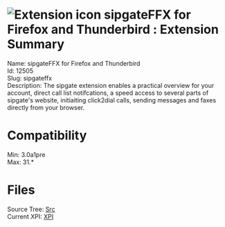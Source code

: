 # ![Extension icon](https://addons.thunderbird.net/user-media/addon_icons/12/12505-64.png?modified=1507230421) sipgateFFX for Firefox and Thunderbird : Extension Summary

Name: sipgateFFX for Firefox and Thunderbird  
Id: 12505  
Slug: sipgateffx  
Description: The sipgate extension enables a practical overview for your account, direct call list notifcations, a speed access to several parts of sipgate's website, initiaiting click2dial calls, sending messages and faxes directly from your browser.
  

# Compatibility
Min: 3.0a1pre  
Max: 31.*  

# Files

Source Tree: [Src](C:/Dev/Thunderbird/ThunderKdB/xall/xOther/12505-sipgateffx/src)  
Current XPI: [XPI](C:/Dev/Thunderbird/ThunderKdB/xall/xOther/12505-sipgateffx/xpi)  



